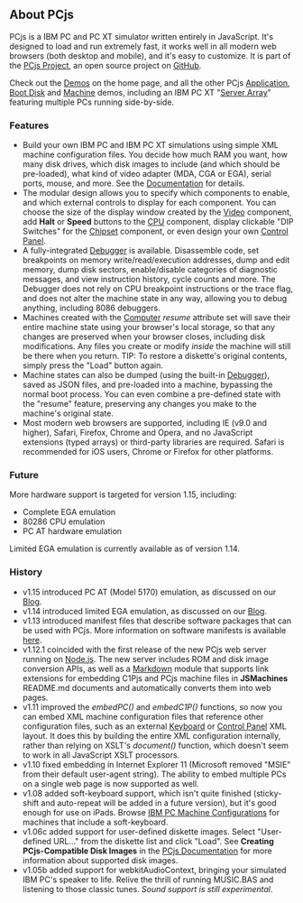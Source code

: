 About PCjs
---

PCjs is a IBM PC and PC XT simulator written entirely in JavaScript.  It's designed to load and run extremely
fast, it works well in all modern web browsers (both desktop and mobile), and it's easy to customize.  It is part of
the [PCjs Project](https://github.com/jeffpar/pcjs), an open source project on [GitHub](http://github.com/).

Check out the [Demos](/#demos) on the home page, and all the other PCjs [Application](/apps/pc/), [Boot Disk](/disks/pc/)
and [Machine](/configs/pc/machines/) demos, including an IBM PC XT "[Server Array](/configs/pc/machines/5160/cga/256kb/array/)"
featuring multiple PCs running side-by-side.

### Features

+ Build your own IBM PC and IBM PC XT simulations using simple XML machine configuration files.
You decide how much RAM you want, how many disk drives, which disk images to include (and which should be
pre-loaded), what kind of video adapter (MDA, CGA or EGA), serial ports, mouse, and more. See the
[Documentation](/docs/pcjs/) for details.
+ The modular design allows you to specify which components to enable, and which external controls
to display for each component. You can choose the size of the display window created by the [Video](/docs/pcjs/video/)
component, add **Halt** or **Speed** buttons to the [CPU](/docs/pcjs/cpu/) component, display clickable "DIP Switches"
for the [Chipset](/docs/pcjs/chipset/) component, or even design your own [Control Panel](/docs/pcjs/panel/).
+ A fully-integrated [Debugger](/docs/pcjs/debugger/) is available.  Disassemble code, set breakpoints on
memory write/read/execution addresses, dump and edit memory, dump disk sectors, enable/disable categories of diagnostic
messages, and view instruction history, cycle counts and more.  The Debugger does not rely on CPU breakpoint
instructions or the trace flag, and does not alter the machine state in any way, allowing you to debug anything,
including 8086 debuggers.
+ Machines created with the [Computer](/docs/pcjs/computer/) *resume* attribute set will save their entire machine
state using your browser's local storage, so that any changes are preserved when your browser closes, including
disk modifications. Any files you create or modify *inside* the machine will still be there when you return.
TIP: To restore a diskette's original contents, simply press the "Load" button again.
+ Machine states can also be dumped (using the built-in [Debugger](/docs/pcjs/debugger/)), saved as JSON files, and
pre-loaded into a machine, bypassing the normal boot process.  You can even combine a pre-defined state with the
"resume" feature, preserving any changes you make to the machine's original state.
+ Most modern web browsers are supported, including IE (v9.0 and higher), Safari, Firefox, Chrome and Opera, and no
JavaScript extensions (typed arrays) or third-party libraries are required.  Safari is recommended for iOS users,
Chrome or Firefox for other platforms.

### Future

More hardware support is targeted for version 1.15, including:

+ Complete EGA emulation
+ 80286 CPU emulation
+ PC AT hardware emulation

Limited EGA emulation is currently available as of version 1.14.

### History

+ v1.15 introduced PC AT (Model 5170) emulation, as discussed on our [Blog](/blog/2014/09/13/).
+ v1.14 introduced limited EGA emulation, as discussed on our [Blog](/blog/2014/07/30/).
+ v1.13 introduced manifest files that describe software packages that can be used with PCjs. 
More information on software manifests is available [here](/apps/).
+ v1.12.1 coincided with the first release of the new PCjs web server running on [Node.js](http://nodejs.org).
The new server includes ROM and disk image conversion APIs, as well as a [Markdown](http://daringfireball.net/projects/markdown/syntax)
module that supports link extensions for embedding C1Pjs and PCjs machine files in **JSMachines** README.md documents
and automatically converts them into web pages.
+ v1.11 improved the *embedPC()* and *embedC1P()* functions, so now you can embed XML machine configuration files
that reference other configuration files, such as an external [Keyboard](/docs/pcjs/keyboard/) or
[Control Panel](/docs/pcjs/panel/) XML layout.  It does this by building the entire XML configuration internally,
rather than relying on XSLT's *document()* function, which doesn't seem to work in all JavaScript XSLT processors.
+ v1.10 fixed embedding in Internet Explorer 11 (Microsoft removed "MSIE" from their default user-agent string).
The ability to embed multiple PCs on a single web page is now supported as well.
+ v1.08 added soft-keyboard support, which isn't quite finished (sticky-shift and auto-repeat will be added in a future
version), but it's good enough for use on iPads.  Browse [IBM PC Machine Configurations](/configs/pc/machines/) for
machines that include a soft-keyboard.
+ v1.06c added support for user-defined diskette images.  Select "User-defined URL..." from the diskette list and click
"Load".  See **Creating PCjs-Compatible Disk Images** in the [PCjs Documentation](/docs/pcjs/) for more information
about supported disk images.
+ v1.05b added support for webkitAudioContext, bringing your simulated IBM PC's speaker to life. Relive the thrill
of running MUSIC.BAS and listening to those classic tunes.  *Sound support is still experimental*.
